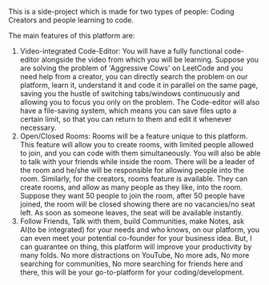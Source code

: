 This is a side-project which is made for two types of people: Coding Creators and people learning to code.

The main features of this platform are:
1. Video-integrated Code-Editor: You will have a fully functional code-editor alongside the video from which you will be learning. Suppose you are solving the problem of 'Aggressive Cows' on LeetCode and you need help from a creator, you can directly search the problem on our platform, learn it, understand it and code it in parallel on the same page, saving you the hustle of switching tabs/windows continuously and allowing you to focus you only on the problem.
   The Code-editor will also have a file-saving system, which means you can save files upto a certain limit, so that you can return to them and edit it whenever necessary.
2. Open/Closed Rooms: Rooms will be a feature unique to this platform. This feature will allow you to create rooms, with limited people allowed to join, and you can code with them simultaneously. You will also be able to talk with your friends while inside the room. There will be a leader of the room and he/she will be responsible for allowing people into the room. Similarly, for the creators, rooms feature is available. They can create rooms, and allow as many people as they like, into the room. Suppose they want 50 people to join the room, after 50 people have joined, the room will be closed showing there are no vacancies/no seat left. As soon as someone leaves, the seat will be available instantly.
3. Follow Friends, Talk with them, build Communities, make Notes, ask AI(to be integrated) for your needs and who knows, on our platform, you can even meet your potential co-founder for your business idea. But, I can guarantee on thing, this platform will improve your productivity by many folds. No more distractions on YouTube, No more ads, No more searching for communities, No more searching for friends here and there, this will be your go-to-platform for your coding/development.
